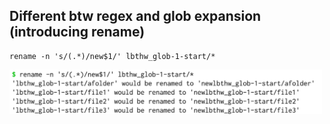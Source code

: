 ## Different btw regex and glob expansion (introducing rename)

```
rename -n 's/(.*)/new$1/' lbthw_glob-1-start/*
```

<img src="./md-assets/Screen Shot 2021-10-09 at 12.54.35.png" width=500px/>

